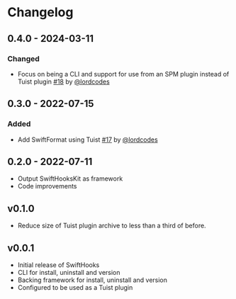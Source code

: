 # Changelog

## 0.4.0 - 2024-03-11

### Changed

- Focus on being a CLI and support for use from an SPM plugin instead of Tuist plugin [#18](https://github.com/lordcodes/swifthooks/pull/18) by [@lordcodes](https://github.com/lordcodes)

## 0.3.0 - 2022-07-15

### Added

- Add SwiftFormat using Tuist [#17](https://github.com/lordcodes/swifthooks/pull/17) by [@lordcodes](https://github.com/lordcodes)

## 0.2.0 - 2022-07-11

- Output SwiftHooksKit as framework
- Code improvements

## v0.1.0

- Reduce size of Tuist plugin archive to less than a third of before.

## v0.0.1

- Initial release of SwiftHooks
- CLI for install, uninstall and version
- Backing framework for install, uninstall and version
- Configured to be used as a Tuist plugin
